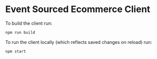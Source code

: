 # Event Sourced Ecommerce Client

To build the client run:

```sh
npm run build
```

To run the client locally (which reflects saved changes on reload) run:

```sh
npm start
```
